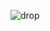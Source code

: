 ![drop](https://user-images.githubusercontent.com/68664399/91710606-7a381c80-ebbf-11ea-9351-bf3acd30e12e.png)
